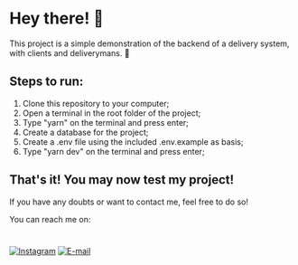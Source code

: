 # Hey there! :wave:

This project is a simple demonstration of the backend of a delivery system, with clients and deliverymans. :motor_scooter:

## Steps to run:

1. Clone this repository to your computer;
2. Open a terminal in the root folder of the project;
3. Type "yarn" on the terminal and press enter;
4. Create a database for the project;
5. Create a .env file using the included .env.example as basis;
6. Type "yarn dev" on the terminal and press enter;

## That's it! You may now test my project!

If you have any doubts or want to contact me, feel free to do so!

You can reach me on: 
#
[![Instagram](https://img.shields.io/badge/Instagram>-%23E4405F.svg?style=for-the-badge&logo=Instagram&logoColor=white&link=https://instagram.com/bdgpretto/)](https://instagram.com/bdgpretto/)
[![E-mail](https://img.shields.io/badge/Gmail-D14836?style=for-the-badge&logo=gmail&logoColor=white&link=mailto:bernardo@pretto.dev)](mailto:bernardo@pretto.dev)

